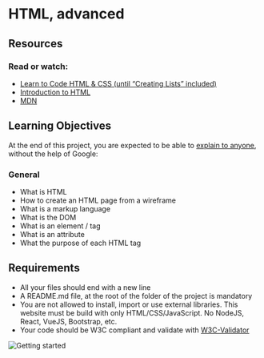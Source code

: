 # HTML, advanced
## Resources
### Read or watch:

 - [Learn to Code HTML & CSS (until “Creating Lists” included)](https://intranet.aluswe.com/rltoken/D6o845Dj6bWanYggYGQK4A)
 - [Introduction to HTML](https://intranet.aluswe.com/rltoken/odwyiWUlo7nyK3UR6FUEdg)
 - [MDN](https://intranet.aluswe.com/rltoken/STnL1M-mwzCvnzHtG21XGQ)

## Learning Objectives

At the end of this project, you are expected to be able to [explain to anyone](https://intranet.aluswe.com/rltoken/tk1bYe9n6YmcEsF-gwOgMA), without the help of Google:

### General
- What is HTML
- How to create an HTML page from a wireframe
- What is a markup language
- What is the DOM
- What is an element / tag
- What is an attribute
- What the purpose of each HTML tag

## Requirements
- All your files should end with a new line
- A README.md file, at the root of the folder of the project is mandatory
- You are not allowed to install, import or use external libraries. This website must be build with only HTML/CSS/JavaScript. No NodeJS, React, VueJS, Bootstrap, etc.
- Your code should be W3C compliant and validate with [W3C-Validator](https://intranet.aluswe.com/rltoken/Dzwkd63Mmcw7FNXDmnGTsg)

<img src="C:\Users\longm\Desktop\ALU_COURSEWORK\alu-web-development\My Profile Picture.jpg" alt="Getting started"/>